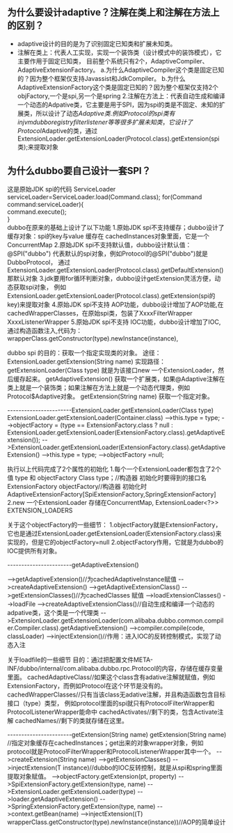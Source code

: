 ## 为什么要设计adaptive？注解在类上和注解在方法上的区别？
  - adaptive设计的目的是为了识别固定已知类和扩展未知类。
  - 注解在类上：代表人工实现，实现一个装饰类（设计模式中的装饰模式），它主要作用于固定已知类，
  目前整个系统只有2个，AdaptiveCompiler、AdaptiveExtensionFactory。
  a.为什么AdaptiveCompiler这个类是固定已知的？因为整个框架仅支持Javassist和JdkCompiler。
  b.为什么AdaptiveExtensionFactory这个类是固定已知的？因为整个框架仅支持2个objFactory,一个是spi,另一个是spring
2.注解在方法上：代表自动生成和编译一个动态的Adpative类，它主要是用于SPI，因为spi的类是不固定、未知的扩展类，所以设计了动态$Adaptive类.
例如 Protocol的spi类有 injvm dubbo registry filter listener等等 很多扩展未知类，
它设计了Protocol$Adaptive的类，通过ExtensionLoader.getExtensionLoader(Protocol.class).getExtension(spi类);来提取对象


## 为什么dubbo要自己设计一套SPI？
这是原始JDK spi的代码
  ServiceLoader<Command> serviceLoader=ServiceLoader.load(Command.class);
  for(Command command:serviceLoader){  
      command.execute();  
  }  
dubbo在原来的基础上设计了以下功能
1.原始JDK spi不支持缓存；dubbo设计了缓存对象：spi的key与value 缓存在 cachedInstances对象里面，它是一个ConcurrentMap
2.原始JDK spi不支持默认值，dubbo设计默认值：@SPI("dubbo") 代表默认的spi对象，例如Protocol的@SPI("dubbo")就是 DubboProtocol，
  通过 ExtensionLoader.getExtensionLoader(Protocol.class).getDefaultExtension()那默认对象
3.jdk要用for循环判断对象，dubbo设计getExtension灵活方便，动态获取spi对象，
  例如 ExtensionLoader.getExtensionLoader(Protocol.class).getExtension(spi的key)来提取对象
4.原始JDK spi不支持 AOP功能，dubbo设计增加了AOP功能,在cachedWrapperClasses，在原始spi类，包装了XxxxFilterWrapper XxxxListenerWrapper
5.原始JDK spi不支持 IOC功能，dubbo设计增加了IOC,通过构造函数注入,代码为：wrapperClass.getConstructor(type).newInstance(instance),





dubbo spi 的目的：获取一个指定实现类的对象。
途径：ExtensionLoader.getExtension(String name)
实现路径：
getExtensionLoader(Class<T> type) 就是为该接口new 一个ExtensionLoader，然后缓存起来。
getAdaptiveExtension() 获取一个扩展类，如果@Adaptive注解在类上就是一个装饰类；如果注解在方法上就是一个动态代理类，例如Protocol$Adaptive对象。
getExtension(String name) 获取一个指定对象。


-----------------------ExtensionLoader.getExtensionLoader(Class<T> type)
ExtensionLoader.getExtensionLoader(Container.class)
  -->this.type = type;
  -->objectFactory = (type == ExtensionFactory.class ? null : ExtensionLoader.getExtensionLoader(ExtensionFactory.class).getAdaptiveExtension());
     -->ExtensionLoader.getExtensionLoader(ExtensionFactory.class).getAdaptiveExtension()
       -->this.type = type;
       -->objectFactory =null;

执行以上代码完成了2个属性的初始化
1.每个一个ExtensionLoader都包含了2个值 type 和 objectFactory
  Class<?> type；//构造器  初始化时要得到的接口名
  ExtensionFactory objectFactory//构造器  初始化时 AdaptiveExtensionFactory[SpiExtensionFactory,SpringExtensionFactory]
2.new 一个ExtensionLoader 存储在ConcurrentMap<Class<?>, ExtensionLoader<?>> EXTENSION_LOADERS

关于这个objectFactory的一些细节：
1.objectFactory就是ExtensionFactory，它也是通过ExtensionLoader.getExtensionLoader(ExtensionFactory.class)来实现的，但是它的objectFactory=null
2.objectFactory作用，它就是为dubbo的IOC提供所有对象。


-----------------------getAdaptiveExtension()


-->getAdaptiveExtension()//为cachedAdaptiveInstance赋值
  -->createAdaptiveExtension()
    -->getAdaptiveExtensionClass()
      -->getExtensionClasses()//为cachedClasses 赋值
        -->loadExtensionClasses()
          -->loadFile
      -->createAdaptiveExtensionClass()//自动生成和编译一个动态的adpative类，这个类是一个代理类
        -->ExtensionLoader.getExtensionLoader(com.alibaba.dubbo.common.compiler.Compiler.class).getAdaptiveExtension()
        -->compiler.compile(code, classLoader)
    -->injectExtension()//作用：进入IOC的反转控制模式，实现了动态入注


关于loadfile的一些细节
目的：通过把配置文件META-INF/dubbo/internal/com.alibaba.dubbo.rpc.Protocol的内容，存储在缓存变量里面。
cachedAdaptiveClass//如果这个class含有adative注解就赋值，例如ExtensionFactory，而例如Protocol在这个环节是没有的。
cachedWrapperClasses//只有当该class无adative注解，并且构造函数包含目标接口（type）类型，
                                                                 例如protocol里面的spi就只有ProtocolFilterWrapper和ProtocolListenerWrapper能命中
cachedActivates//剩下的类，包含Activate注解
cachedNames//剩下的类就存储在这里。



-----------------------getExtension(String name)
getExtension(String name) //指定对象缓存在cachedInstances；get出来的对象wrapper对象，例如protocol就是ProtocolFilterWrapper和ProtocolListenerWrapper其中一个。
  -->createExtension(String name)
    -->getExtensionClasses()
    -->injectExtension(T instance)//dubbo的IOC反转控制，就是从spi和spring里面提取对象赋值。
      -->objectFactory.getExtension(pt, property)
        -->SpiExtensionFactory.getExtension(type, name)
          -->ExtensionLoader.getExtensionLoader(type)
          -->loader.getAdaptiveExtension()
        -->SpringExtensionFactory.getExtension(type, name)
          -->context.getBean(name)
    -->injectExtension((T) wrapperClass.getConstructor(type).newInstance(instance))//AOP的简单设计
